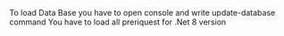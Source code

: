 To load Data Base you have to open console and write update-database command
You have to load all preriquest for .Net 8 version
